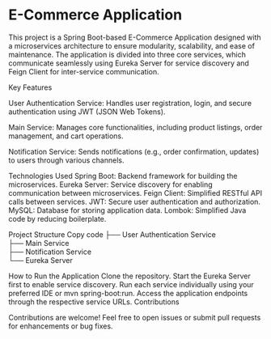 # E-Commerce Application
This project is a Spring Boot-based E-Commerce Application designed with a microservices architecture to ensure modularity, scalability, and ease of maintenance. The application is divided into three core services, which communicate seamlessly using Eureka Server for service discovery and Feign Client for inter-service communication.

Key Features

User Authentication Service:
Handles user registration, login, and secure authentication using JWT (JSON Web Tokens).

Main Service:
Manages core functionalities, including product listings, order management, and cart operations.

Notification Service:
Sends notifications (e.g., order confirmation, updates) to users through various channels.

Technologies Used
Spring Boot: Backend framework for building the microservices.
Eureka Server: Service discovery for enabling communication between microservices.
Feign Client: Simplified RESTful API calls between services.
JWT: Secure user authentication and authorization.
MySQL: Database for storing application data.
Lombok: Simplified Java code by reducing boilerplate.

Project Structure
Copy code
├── User Authentication Service  
├── Main Service  
├── Notification Service  
└── Eureka Server  

How to Run the Application
Clone the repository.
Start the Eureka Server first to enable service discovery.
Run each service individually using your preferred IDE or mvn spring-boot:run.
Access the application endpoints through the respective service URLs.
Contributions

Contributions are welcome! Feel free to open issues or submit pull requests for enhancements or bug fixes.
